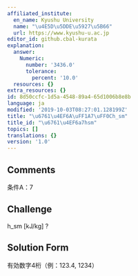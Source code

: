 ```yaml
---
affiliated_institute:
  en_name: Kyushu University
  name: "\u4E5D\u5DDE\u5927\u5B66"
  url: https://www.kyushu-u.ac.jp
editor_id: github.cbal-kurata
explanation:
  answer:
    Numeric:
      number: '3436.0'
      tolerance:
        percent: '10.0'
  resources: {}
extra_resources: {}
id: 8d50ccfc-1d5a-4548-89a4-65d1006b8e8b
language: ja
modified: '2019-10-03T08:27:01.128199Z'
title: "\u6761\u4EF6A\uFF1A7\uFF0Ch_sm"
title_id: "\u6761\u4EF6a7hsm"
topics: []
translations: {}
version: '1.0'
---
```


## Comments
条件A：7

## Challenge
h_sm [kJ/kg] ?

## Solution Form
有効数字4桁（例：123.4,  1234）




